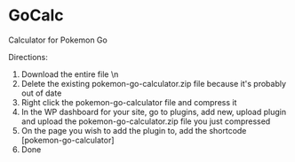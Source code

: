 # GoCalc
Calculator for Pokemon Go

Directions: 
1. Download the entire file \n
2. Delete the existing pokemon-go-calculator.zip file because it's probably out of date
3. Right click the pokemon-go-calculator file and compress it
4. In the WP dashboard for your site, go to plugins, add new, upload plugin and upload the pokemon-go-calculator.zip file you just compressed
5. On the page you wish to add the plugin to, add the shortcode [pokemon-go-calculator]
6. Done
